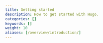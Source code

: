 ```yaml
---
title: Getting started
description: How to get started with Hugo.
categories: []
keywords: []
weight: 10
aliases: [/overview/introduction/]
---
```

